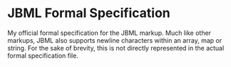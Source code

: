 # JBML Formal Specification
My official formal specification for the JBML markup. Much like other markups, JBML also supports newline characters within an array, map or string. For the sake of brevity, this is not directly represented in the actual formal specification file.
